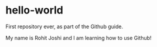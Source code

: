 # hello-world
 First repository ever, as part of the Github guide.

My name is Rohit Joshi and I am learning how to use Github!
